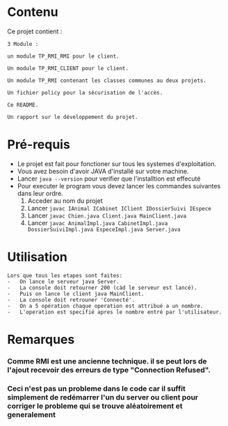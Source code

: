 # Contenu
Ce projet contient :

    3 Module : 
    
    un module TP_RMI_RMI pour le client.
    
    Un module TP_RMI_CLIENT pour le client. 
    
    Un module TP_RMI contenant les classes communes au deux projets.
    
    Un fichier policy pour la sécurisation de l'accès. 

    Ce README.
    
    Un rapport sur le développement du projet.

# Pré-requis
- Le projet est fait pour fonctioner sur tous les systemes d'exploitation.
- Vous avez besoin d'avoir JAVA d'installé sur votre machine.
- Lancer `java --version` pour verifier que l'installtion est effecuté
- Pour executer le program vous devez lancer les commandes suivantes dans leur ordre.
    1. Acceder au nom du projet
    2. Lancer `javac IAnimal ICabinet IClient IDossierSuivi IEspece`
    3. Lancer `javac Chien.java Client.java MainClient.java`
    4. Lancer `javac AnimalImpl.java CabinetImpl.java DossierSuiviImpl.java EspeceImpl.java Server.java` 

# Utilisation
    
    Lors que tous les etapes sont faites:
    -   On lance le serveur java Server.
    -   La console doit retourner 200 (càd le serveur est lancé).
    -   Puis on lance le client java MainClient.
    -   La console doit retrouner 'Connecté'.
    -   On a 5 opération chaque operation est attribué a un nombre.
    -   L'operation est specifié apres le nombre entré par l'utilisateur.

# Remarques


### Comme RMI est une ancienne technique. il se peut lors de l'ajout recevoir des erreurs de type "Connection Refused". 
### Ceci n'est pas un probleme dans le code car il suffit simplement de redémarrer l'un du server ou client pour corriger le probleme qui se trouve aléatoirement et generalement
